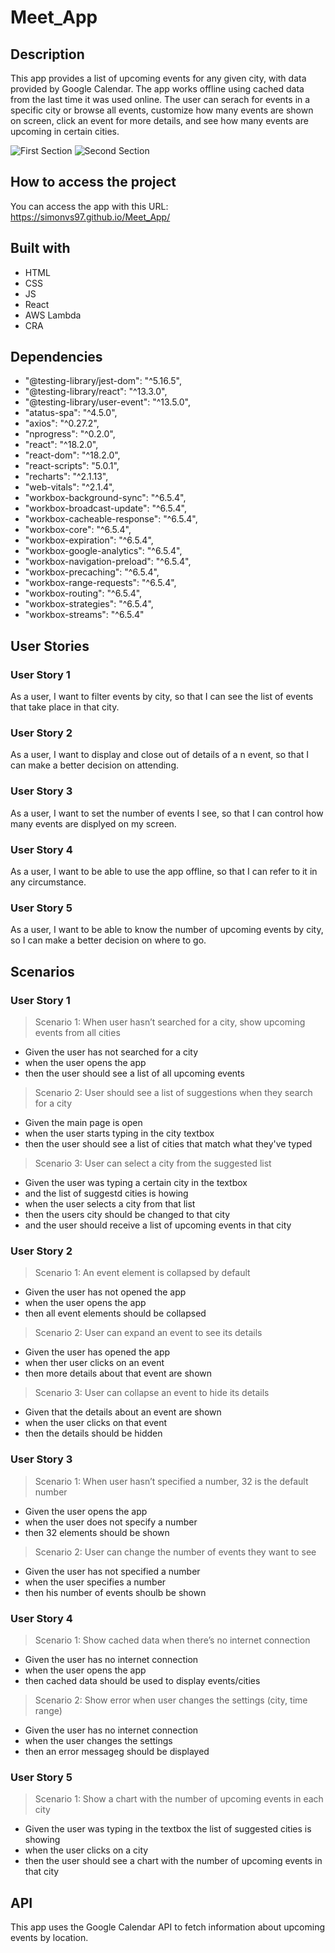 # Meet_App

## Description
This app provides a list of upcoming events for any given city, with data provided by Google Calendar. The app works offline using cached data from the last time it was used online. The user can serach for events in a specific city or browse all events, customize how many events are shown on screen, click an event for more details, and see how many events are upcoming in certain cities.

![First Section](https://user-images.githubusercontent.com/104713327/209682295-cec493ed-e19e-44e7-ad96-b0412a631c22.png)
![Second Section](https://user-images.githubusercontent.com/104713327/209682242-6751854f-58c5-4123-afd0-10e372d8cf1b.png)


## How to access the project
You can access the app with this URL: https://simonvs97.github.io/Meet_App/

## Built with
- HTML
- CSS
- JS
- React
- AWS Lambda
- CRA

## Dependencies
- "@testing-library/jest-dom": "^5.16.5",
- "@testing-library/react": "^13.3.0",
- "@testing-library/user-event": "^13.5.0",
- "atatus-spa": "^4.5.0",
- "axios": "^0.27.2",
- "nprogress": "^0.2.0",
- "react": "^18.2.0",
- "react-dom": "^18.2.0",
- "react-scripts": "5.0.1",
- "recharts": "^2.1.13",
- "web-vitals": "^2.1.4",
- "workbox-background-sync": "^6.5.4",
- "workbox-broadcast-update": "^6.5.4",
- "workbox-cacheable-response": "^6.5.4",
- "workbox-core": "^6.5.4",
-  "workbox-expiration": "^6.5.4",
-  "workbox-google-analytics": "^6.5.4",
-  "workbox-navigation-preload": "^6.5.4",
-  "workbox-precaching": "^6.5.4",
-  "workbox-range-requests": "^6.5.4",
-  "workbox-routing": "^6.5.4",
-  "workbox-strategies": "^6.5.4",
-  "workbox-streams": "^6.5.4"

## User Stories

### User Story 1 
As a user, I want to filter events by city, so that I can see the list of events that take place in that city.
### User Story 2
As a user, I want to display and close out of details of a n event, so that I can make a better decision on attending.
### User Story 3
As a user, I want to set the number of events I see, so that I can control how many events are displyed on my screen.
### User Story 4
As a user, I want to be able to use the app offline, so that I can refer to it in any circumstance.
### User Story 5
As a user, I want to be able to know the number of upcoming events by city, so I can make a better decision on where to go.

## Scenarios
### User Story 1
> Scenario 1: When user hasn’t searched for a city, show upcoming events from all cities
- Given the user has not searched for a city
- when the user opens the app
- then the user should see a list of all upcoming events

> Scenario 2: User should see a list of suggestions when they search for a city
- Given the main page is open 
- when the user starts typing in the city textbox
- then the user should see a list of cities that match what they've typed

> Scenario 3: User can select a city from the suggested list
- Given the user was typing a certain city in the textbox 
- and the list of suggestd cities is howing
- when the user selects a city from that list 
- then the users city should be changed to that city 
- and the user should receive a list of upcoming events in that city

### User Story 2
> Scenario 1: An event element is collapsed by default
- Given the user has not opened the app 
- when the user opens the app
- then all event elements should be collapsed

> Scenario 2: User can expand an event to see its details
- Given the user has opened the app
- when ther user clicks on an event 
- then more details about that event are shown

> Scenario 3: User can collapse an event to hide its details
- Given that the details about an event are shown 
- when the user clicks on that event 
- then the details should be hidden

### User Story 3
> Scenario 1: When user hasn’t specified a number, 32 is the default number
- Given the user opens the app
- when the user does not specify a number
- then 32 elements should be shown

> Scenario 2: User can change the number of events they want to see
- Given the user has not specified a number
- when the user specifies a number
- then his number of events shoulb be shown

### User Story 4
> Scenario 1: Show cached data when there’s no internet connection
- Given the user has no internet connection
- when the user opens the app
- then cached data should be used to display events/cities

> Scenario 2: Show error when user changes the settings (city, time range)
- Given the user has no internet connection
- when the user changes the settings
- then an error messageg should be displayed

### User Story 5
> Scenario 1: Show a chart with the number of upcoming events in each city
- Given the user was typing in the textbox the list of suggested cities is showing
- when the user clicks on a city
- then the user should see a chart with the number of upcoming events in that city


## API
This app uses the Google Calendar API to fetch information about upcoming events by location.




